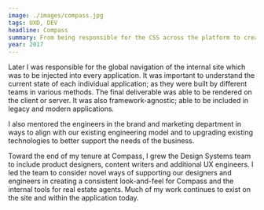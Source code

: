 ```yaml
---
image: ./images/compass.jpg
tags: UXD, DEV
headline: Compass
summary: From being responsible for the CSS across the platform to creating the framework-agnostic global navigation for our products, I earned influence across the organization from nearly every angle. A leader among design and engineering teams and well known throughout the company as a person who delivered quality results.
year: 2017
---
```


Later I was responsible for the global navigation of the internal site which was to be injected into every application. It was important to understand the current state of each individual application; as they were built by different teams in various methods. The final deliverable was able to be rendered on the client or server. It was also framework-agnostic; able to be included in legacy and modern applications.

I also mentored the engineers in the brand and marketing department in ways to align with our existing engineering model and to upgrading existing technologies to better support the needs of the business.

Toward the end of my tenure at Compass, I grew the Design Systems team to include product designers, content writers and additional UX engineers. I led the team to consider novel ways of supporting our designers and engineers in creating a consistent look-and-feel for Compass and the internal tools for real estate agents. Much of my work continues to exist on the site and within the application today.
